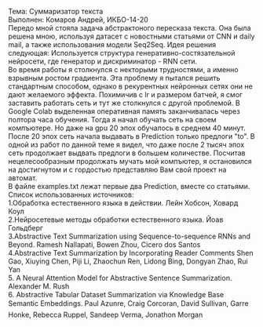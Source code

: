Тема: Суммаризатор текста  
Выполнен: Комаров Андрей, ИКБО-14-20  
Передо мной стояла задача абстрактоного пересказа текста. Она была решена мною, используя датасет с новостными статьями от CNN и daily mail, а также использования модели Seq2Seq.
Идея решения следующая: Используется структура генеративно-состязательной нейросети, где генератор и дискриминатор - RNN сети.  
Во время работы я столкнулся с некторыми трудностями, а именно взрывным ростом градиента. Эта проблему я пытался решить стандартным способом, однако в рекурентных нейронных сетях они не дают желаемого эффекта. Похимичив с lr и размером батчей, я смог заставить работать сеть и тут же столкнулся с другой проблемой. В Google Colab выделенная оперативная память заканчивалась через полтора часа обучения. Тогда я начал обучать сеть на своем компъютере. Но даже на gpu 20 эпох обучалось в среднем 40 минут. После 20 эпох сеть начала выдавать в Prediction только предлоги "to". В одной из работ по данной теме я видел, что даже после 2 тысяч эпох сеть продолжает выдвать предлоги в большем количестве. Посчитав нецелесообразным продолжать мучать мой компъютер, я остановился на достигнутом и с гордостью представляю Вам свой проект на автомат.  
В файле examples.txt лежат первые два Prediction, вместе со статьями.  
Список использованных источников:  
1.Обработка естественного языка в действии. Лейн Хобсон, Ховард Коул  
2.Нейросетевые методы обработки естественного языка. Йоав Гольдберг  
3.Abstractive Text Summarization using Sequence-to-sequence RNNs and
Beyond. Ramesh Nallapati, Bowen Zhou, Cicero dos Santos  
4.Abstractive Text Summarization by Incorporating Reader Comments
Shen Gao, Xiuying Chen, Piji Li, Zhaochun Ren, Lidong Bing, Dongyan Zhao, Rui Yan  
5. A Neural Attention Model for Abstractive Sentence Summarization. Alexander M. Rush  
6. Abstractive Tabular Dataset Summarization via Knowledge Base
Semantic Embeddings. Paul Azunre, Craig Corcoran, David Sullivan, Garre Honke, Rebecca Ruppel, Sandeep Verma, Jonathon Morgan
